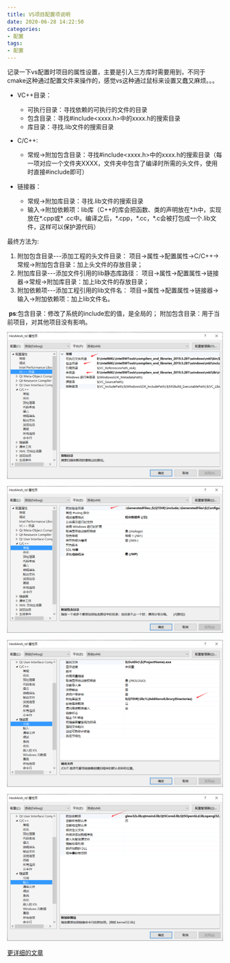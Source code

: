 ```yaml
---
title: VS项目配置项说明
date: 2020-06-28 14:22:50
categories:
- 配置
tags:
- 配置
---
```


​		记录一下vs配置时项目的属性设置，主要是引入三方库时需要用到，不同于cmake这种通过配置文件来操作的，感觉vs这种通过鼠标来设置又蠢又麻烦。。。



- VC++目录：
  - 可执行目录：寻找依赖的可执行的文件的目录
  - 包含目录：寻找#include<xxxx.h>中的xxxx.h的搜索目录
  - 库目录：寻找.lib文件的搜索目录
- C/C++:
  - 常规->附加包含目录：寻找#include<xxxx.h>中的xxxx.h的搜索目录（每一项对应一个文件夹XXXX，文件夹中包含了编译时所需的头文件，使用时直接#include<XXXX>即可）

- 链接器：
  - 常规->附加库目录：寻找.lib文件的搜索目录
  - 输入->附加依赖项：lib库（C++的库会把函数、类的声明放在\*.h中，实现放在\*.cpp或\* .cc中。编译之后，\*.cpp，\*.cc，\*.c会被打包成一个.lib文件，这样可以保护源代码）

最终方法为:

1. 附加包含目录---添加工程的头文件目录：   项目->属性->配置属性->C/C++->常规->附加包含目录：加上头文件的存放目录； 
2. 附加库目录---添加文件引用的lib静态库路径：   项目->属性->配置属性->链接器->常规->附加库目录：加上lib文件的存放目录； 
3. 附加依赖项---添加工程引用的lib文件名：   项目->属性->配置属性->链接器->输入->附加依赖项：加上lib文件名。

​		**ps**:包含目录：修改了系统的include宏的值，是全局的； 附加包含目录：用于当前项目，对其他项目没有影响。

![image-20200628225451830](2020-06-28-VS项目配置项说明/image-20200628225451830.png)

![image-20200628225507115](2020-06-28-VS项目配置项说明/image-20200628225507115.png)

![image-20200628225519543](2020-06-28-VS项目配置项说明/image-20200628225519543.png)

![image-20200628225540868](2020-06-28-VS项目配置项说明/image-20200628225540868.png)

[更详细的文章](https://blog.csdn.net/raodotcong/article/details/8998379)

